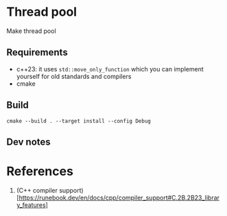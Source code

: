 # Thread pool

Make thread pool

## Requirements

- c++23: it uses `std::move_only_function` which you can implement yourself for old standards and compilers
- cmake

## Build

```
cmake --build . --target install --config Debug
```

## Dev notes



# References

1. (C++ compiler support)[https://runebook.dev/en/docs/cpp/compiler_support#C.2B.2B23_library_features]


